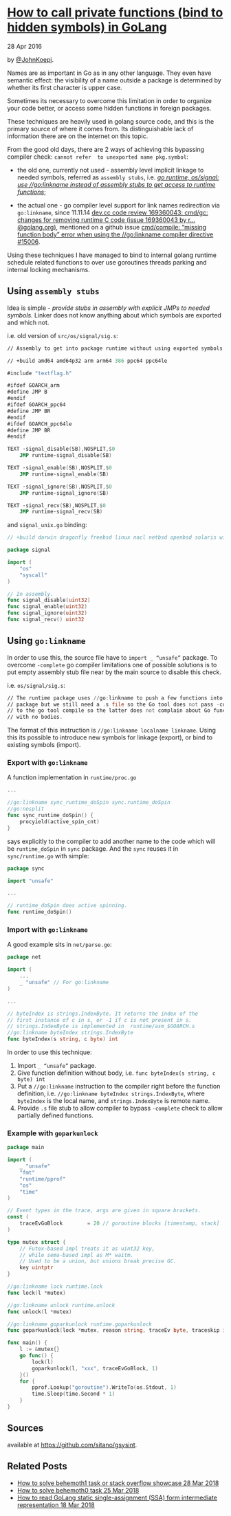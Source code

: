 [How to call private functions (bind to hidden symbols) in GoLang](https://sitano.github.io/2016/04/28/golang-private/)
================================================================
28 Apr 2016

by [@JohnKoepi](https://twitter.com/JohnKoepi).


Names are as important in Go as in any other language. They even have semantic effect: the 
visibility of a name outside a package is determined by whether its first character is upper case.

Sometimes its necessary to overcome this limitation in order to organize your code better, or access 
some hidden functions in foreign packages.

These techniques are heavily used in golang source code, and this is the primary source of where it 
comes from. Its distinguishable lack of information there are on the internet on this topic.

From the good old days, there are 2 ways of achieving this bypassing compiler check: `cannot refer 
to unexported name pkg.symbol`:

-  the old one, currently not used - assembly level implicit linkage to needed symbols, referred as 
   `assembly stubs`, i.e. *[go runtime, os/signal: use //go:linkname instead of assembly stubs to get 
   access to runtime functions][1]*;

-  the actual one - go compiler level support for link names redirection via `go:linkname`, since 
   11.11.14 [dev.cc code review 169360043: cmd/gc: changes for removing runtime C code (issue 169360043 
   by r…@golang.org)][2], mentioned on a github issue [cmd/compile: “missing function body” error when 
   using the //go:linkname compiler directive \#15006][3].

Using these techniques I have managed to bind to internal golang runtime schedule related functions 
to over use goroutines threads parking and internal locking mechanisms.

[1]: https://groups.google.com/forum/#!topic/%0Agolang-codereviews/J0HK9GLc76M
[2]: https://groups.google.com/forum/#!topic/%0Agolang-codereviews/5Ps_El_RpNE
[3]: https://github.com/golang/go/issues/15006

## Using `assembly stubs`

Idea is simple - *provide stubs in assembly with explicit JMPs to needed symbols.* Linker does not 
know anything about which symbols are exported and which not.

i.e. old version of `src/os/signal/sig.s`:

```asm
// Assembly to get into package runtime without using exported symbols.

// +build amd64 amd64p32 arm arm64 386 ppc64 ppc64le

#include "textflag.h"

#ifdef GOARCH_arm
#define JMP B
#endif
#ifdef GOARCH_ppc64
#define JMP BR
#endif
#ifdef GOARCH_ppc64le
#define JMP BR
#endif

TEXT ·signal_disable(SB),NOSPLIT,$0
    JMP runtime·signal_disable(SB)

TEXT ·signal_enable(SB),NOSPLIT,$0
    JMP runtime·signal_enable(SB)

TEXT ·signal_ignore(SB),NOSPLIT,$0
    JMP runtime·signal_ignore(SB)

TEXT ·signal_recv(SB),NOSPLIT,$0
    JMP runtime·signal_recv(SB)
```

and `signal_unix.go` binding:

```go
// +build darwin dragonfly freebsd linux nacl netbsd openbsd solaris windows

package signal

import (
    "os"
    "syscall"
)

// In assembly.
func signal_disable(uint32)
func signal_enable(uint32)
func signal_ignore(uint32)
func signal_recv() uint32
```

## Using `go:linkname`

In order to use this, the source file have to `import _ “unsafe”` package. To overcome `-complete` go 
compiler limitations one of possible solutions is to put empty assembly stub file near by the main 
source to disable this check.

i.e. `os/signal/sig.s`:

```asm
// The runtime package uses //go:linkname to push a few functions into this
// package but we still need a .s file so the Go tool does not pass -complete
// to the go tool compile so the latter does not complain about Go functions
// with no bodies.
```

The format of this instruction is `//go:linkname localname linkname`. Using this its possible to 
introduce new symbols for linkage (export), or bind to existing symbols (import).


### Export with `go:linkname`

A function implementation in `runtime/proc.go`

```go
...

//go:linkname sync_runtime_doSpin sync.runtime_doSpin
//go:nosplit
func sync_runtime_doSpin() {
    procyield(active_spin_cnt)
}
```

says explicitly to the compiler to add another name to the code which will be `runtime_doSpin` in 
`sync` package. And the `sync` reuses it in `sync/runtime.go` with simple:

```go
package sync

import "unsafe"

...

// runtime_doSpin does active spinning.
func runtime_doSpin()
```


### Import with `go:linkname`

A good example sits in `net/parse.go`:

```go
package net

import (
    ...
    _ "unsafe" // For go:linkname
)

...

// byteIndex is strings.IndexByte. It returns the index of the
// first instance of c in s, or -1 if c is not present in s.
// strings.IndexByte is implemented in  runtime/asm_$GOARCH.s
//go:linkname byteIndex strings.IndexByte
func byteIndex(s string, c byte) int
```

In order to use this technique:

1. Import `_ “unsafe”` package.
2. Give function definition without body, i.e. `func byteIndex(s string, c byte) int`
3. Put a `//go:linkname` instruction to the compiler right before the function definition, i.e. 
   `//go:linkname byteIndex strings.IndexByte`, where `byteIndex` is the local name, and 
   `strings.IndexByte` is remote name.
4. Provide `.s` file stub to allow compiler to bypass `-complete` check to allow partially defined functions.

### Example with `goparkunlock`

```go
package main

import (
    _ "unsafe"
    "fmt"
    "runtime/pprof"
    "os"
    "time"
)

// Event types in the trace, args are given in square brackets.
const (
    traceEvGoBlock        = 20 // goroutine blocks [timestamp, stack]
)

type mutex struct {
    // Futex-based impl treats it as uint32 key,
    // while sema-based impl as M* waitm.
    // Used to be a union, but unions break precise GC.
    key uintptr
}

//go:linkname lock runtime.lock
func lock(l *mutex)

//go:linkname unlock runtime.unlock
func unlock(l *mutex)

//go:linkname goparkunlock runtime.goparkunlock
func goparkunlock(lock *mutex, reason string, traceEv byte, traceskip int)

func main() {
    l := &mutex{}
    go func() {
        lock(l)
        goparkunlock(l, "xxx", traceEvGoBlock, 1)
    }()
    for {
        pprof.Lookup("goroutine").WriteTo(os.Stdout, 1)
        time.Sleep(time.Second * 1)
    }
}
```

## Sources

available at <https://github.com/sitano/gsysint>.


## Related Posts

-  [How to solve behemoth1 task or stack overflow showcase 28 Mar 2018](/2018/03/28/behemoth1/)
-  [How to solve behemoth0 task 25 Mar 2018](/2018/03/25/behemoth0/)
-  [How to read GoLang static single-assignment (SSA) form intermediate representation 18 Mar 2018](/2018/03/18/howto-read-gossa/)

